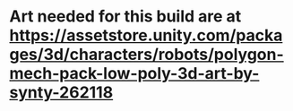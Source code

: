 # Art needed for this build are at https://assetstore.unity.com/packages/3d/characters/robots/polygon-mech-pack-low-poly-3d-art-by-synty-262118
